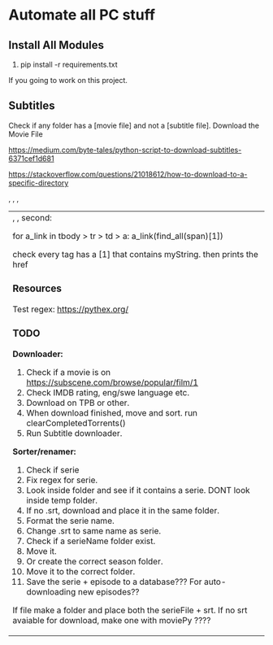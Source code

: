 # Automate all PC stuff

## Install All Modules

1. pip install -r requirements.txt

If you going to work on this project.

## Subtitles

Check if any folder has a [movie file] and not a [subtitle file].
Download the Movie File


https://medium.com/byte-tales/python-script-to-download-subtitles-6371cef1d681

https://stackoverflow.com/questions/21018612/how-to-download-to-a-specific-directory

<table>, <tbody>, <tr>, <td class="a1">, <a>, second: <span>


for a_link in tbody > tr > td > a:
a_link(find_all(span)[1])

check every <a> tag has a <span>[1] that contains myString. then prints the href

### Resources

Test regex: https://pythex.org/

### TODO

**Downloader:**
1. Check if a movie is on https://subscene.com/browse/popular/film/1
1. Check IMDB rating, eng/swe language etc.
1. Download on TPB or other.
1. When download finished, move and sort. run clearCompletedTorrents()
1. Run Subtitle downloader.

**Sorter/renamer:**
1. Check if serie
1. Fix regex for serie.
1. Look inside folder and see if it contains a serie. DONT look inside temp folder.
1. If no .srt, download and place it in the same folder.
1. Format the serie name.
1. Change .srt to same name as serie.
1. Check if a serieName folder exist.
1. Move it.
1. Or create the correct season folder.
1. Move it to the correct folder.
1. Save the serie + episode to a database??? For auto-downloading new episodes??

If file make a folder and place both the serieFile + srt.
If no srt avaiable for download, make one with moviePy ????